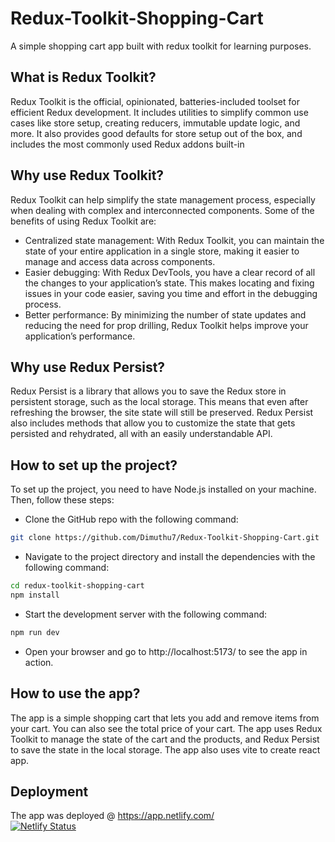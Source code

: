 # Redux-Toolkit-Shopping-Cart
A simple shopping cart app built with redux toolkit for learning purposes.

## What is Redux Toolkit?
Redux Toolkit is the official, opinionated, batteries-included toolset for efficient Redux development. It includes utilities to simplify common use cases like store setup, creating reducers, immutable update logic, and more. It also provides good defaults for store setup out of the box, and includes the most commonly used Redux addons built-in

## Why use Redux Toolkit?
Redux Toolkit can help simplify the state management process, especially when dealing with complex and interconnected components. Some of the benefits of using Redux Toolkit are:
- Centralized state management: With Redux Toolkit, you can maintain the state of your entire application in a single store, making it easier to manage and access data across components.
- Easier debugging: With Redux DevTools, you have a clear record of all the changes to your application’s state. This makes locating and fixing issues in your code easier, saving you time and effort in the debugging process.
- Better performance: By minimizing the number of state updates and reducing the need for prop drilling, Redux Toolkit helps improve your application’s performance.

## Why use Redux Persist?
Redux Persist is a library that allows you to save the Redux store in persistent storage, such as the local storage. This means that even after refreshing the browser, the site state will still be preserved. Redux Persist also includes methods that allow you to customize the state that gets persisted and rehydrated, all with an easily understandable API.

## How to set up the project?
To set up the project, you need to have Node.js installed on your machine. Then, follow these steps:
- Clone the GitHub repo with the following command:
```bash
git clone https://github.com/Dimuthu7/Redux-Toolkit-Shopping-Cart.git
```
- Navigate to the project directory and install the dependencies with the following command:

```bash
cd redux-toolkit-shopping-cart
npm install
```

- Start the development server with the following command:

```bash
npm run dev
```

- Open your browser and go to http://localhost:5173/ to see the app in action.

## How to use the app?

The app is a simple shopping cart that lets you add and remove items from your cart. You can also see the total price of your cart. The app uses Redux Toolkit to manage the state of the cart and the products, and Redux Persist to save the state in the local storage. The app also uses vite to create react app.

## Deployment

The app was deployed @ https://app.netlify.com/  <br/>
[![Netlify Status](https://api.netlify.com/api/v1/badges/eaad306f-378e-43c3-bc3a-a1f576b0e80f/deploy-status)](https://app.netlify.com/sites/simple-redux-cart-app/deploys)
